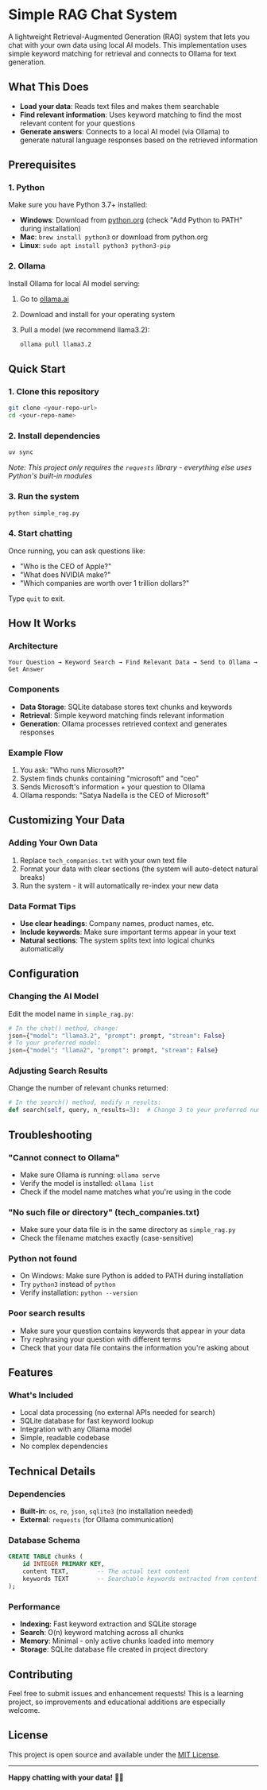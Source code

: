 # Simple RAG Chat System

A lightweight Retrieval-Augmented Generation (RAG) system that lets you chat with your own data using local AI models. This implementation uses simple keyword matching for retrieval and connects to Ollama for text generation.

## What This Does

- **Load your data**: Reads text files and makes them searchable
- **Find relevant information**: Uses keyword matching to find the most relevant content for your questions
- **Generate answers**: Connects to a local AI model (via Ollama) to generate natural language responses based on the retrieved information

## Prerequisites

### 1. Python

Make sure you have Python 3.7+ installed:

- **Windows**: Download from [python.org](https://python.org) (check "Add Python to PATH" during installation)
- **Mac**: `brew install python3` or download from python.org
- **Linux**: `sudo apt install python3 python3-pip`

### 2. Ollama

Install Ollama for local AI model serving:

1. Go to [ollama.ai](https://ollama.ai)
2. Download and install for your operating system
3. Pull a model (we recommend llama3.2):

   ```bash
   ollama pull llama3.2
   ```

## Quick Start

### 1. Clone this repository

```bash
git clone <your-repo-url>
cd <your-repo-name>
```

### 2. Install dependencies

```bash
uv sync
```

*Note: This project only requires the `requests` library - everything else uses Python's built-in modules*

### 3. Run the system

```bash
python simple_rag.py
```

### 4. Start chatting

Once running, you can ask questions like:

- "Who is the CEO of Apple?"
- "What does NVIDIA make?"
- "Which companies are worth over 1 trillion dollars?"

Type `quit` to exit.

## How It Works

### Architecture

```
Your Question → Keyword Search → Find Relevant Data → Send to Ollama → Get Answer
```

### Components

- **Data Storage**: SQLite database stores text chunks and keywords
- **Retrieval**: Simple keyword matching finds relevant information
- **Generation**: Ollama processes retrieved context and generates responses

### Example Flow

1. You ask: "Who runs Microsoft?"
2. System finds chunks containing "microsoft" and "ceo"  
3. Sends Microsoft's information + your question to Ollama
4. Ollama responds: "Satya Nadella is the CEO of Microsoft"

## Customizing Your Data

### Adding Your Own Data

1. Replace `tech_companies.txt` with your own text file
2. Format your data with clear sections (the system will auto-detect natural breaks)
3. Run the system - it will automatically re-index your new data

### Data Format Tips

- **Use clear headings**: Company names, product names, etc.
- **Include keywords**: Make sure important terms appear in your text
- **Natural sections**: The system splits text into logical chunks automatically

## Configuration

### Changing the AI Model

Edit the model name in `simple_rag.py`:

```python
# In the chat() method, change:
json={"model": "llama3.2", "prompt": prompt, "stream": False}
# To your preferred model:
json={"model": "llama2", "prompt": prompt, "stream": False}
```

### Adjusting Search Results

Change the number of relevant chunks returned:

```python
# In the search() method, modify n_results:
def search(self, query, n_results=3):  # Change 3 to your preferred number
```

## Troubleshooting

### "Cannot connect to Ollama"

- Make sure Ollama is running: `ollama serve`
- Verify the model is installed: `ollama list`
- Check if the model name matches what you're using in the code

### "No such file or directory" (tech_companies.txt)

- Make sure your data file is in the same directory as `simple_rag.py`
- Check the filename matches exactly (case-sensitive)

### Python not found

- On Windows: Make sure Python is added to PATH during installation
- Try `python3` instead of `python`
- Verify installation: `python --version`

### Poor search results

- Make sure your question contains keywords that appear in your data
- Try rephrasing your question with different terms
- Check that your data file contains the information you're asking about

## Features

### What's Included

- Local data processing (no external APIs needed for search)
- SQLite database for fast keyword lookup
- Integration with any Ollama model
- Simple, readable codebase
- No complex dependencies

## Technical Details

### Dependencies

- **Built-in**: `os`, `re`, `json`, `sqlite3` (no installation needed)
- **External**: `requests` (for Ollama communication)

### Database Schema

```sql
CREATE TABLE chunks (
    id INTEGER PRIMARY KEY,
    content TEXT,        -- The actual text content
    keywords TEXT        -- Searchable keywords extracted from content
);
```

### Performance

- **Indexing**: Fast keyword extraction and SQLite storage
- **Search**: O(n) keyword matching across all chunks
- **Memory**: Minimal - only active chunks loaded into memory
- **Storage**: SQLite database file created in project directory

## Contributing

Feel free to submit issues and enhancement requests! This is a learning project, so improvements and educational additions are especially welcome.

## License

This project is open source and available under the [MIT License](LICENSE).

---

**Happy chatting with your data!** 🤖💬
